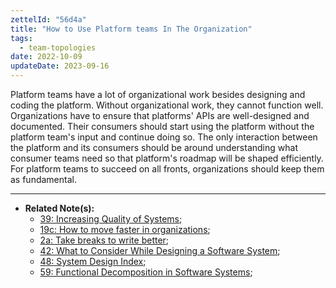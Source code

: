 ```yaml
---
zettelId: "56d4a"
title: "How to Use Platform teams In The Organization"
tags:
  - team-topologies
date: 2022-10-09
updateDate: 2023-09-16
---
```


Platform teams have a lot of organizational work besides designing and coding the platform. Without organizational work, they cannot function well. Organizations have to ensure that platforms' APIs are well-designed and documented. Their consumers should start using the platform without the platform team's input and continue doing so. The only interaction between the platform and its consumers should be around understanding what consumer teams need so that platform's roadmap will be shaped efficiently. For platform teams to succeed on all fronts, organizations should keep them as fundamental.

---

- **Related Note(s):**
  - [39: Increasing Quality of Systems](/notes/39/);
  - [19c: How to move faster in organizations](/notes/19c/);
  - [2a: Take breaks to write better](/notes/2a/);
  - [42: What to Consider While Designing a Software System](/notes/42/);
  - [48: System Design Index](/notes/48/);
  - [59: Functional Decomposition in Software Systems](/notes/59/);

